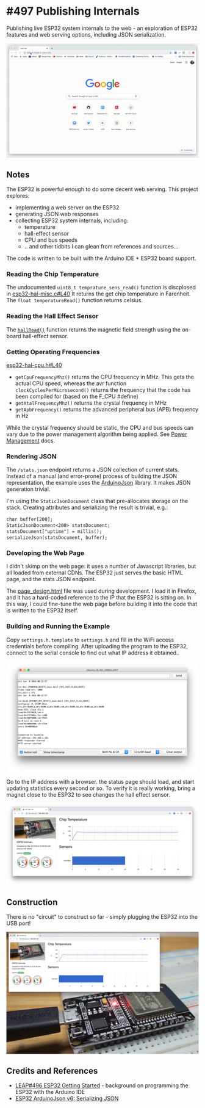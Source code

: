 # #497 Publishing Internals

Publishing live ESP32 system internals to the web - an exploration of ESP32 features and web serving options, including JSON serialization.

![PublishingInternals_demo](./assets/PublishingInternals_demo.gif?raw=true)

## Notes

The ESP32 is powerful enough to do some decent web serving. This project explores:

* implementing a web server on the ESP32
* generating JSON web responses
* collecting ESP32 system internals, including:
    * temperature
    * hall-effect sensor
    * CPU and bus speeds
    * .. and other tidbits I can glean from references and sources...

The code is written to be built with the Arduino IDE + ESP32 board support.

### Reading the Chip Temperature

The undocumented `uint8_t temprature_sens_read()` function is discplosed in
[esp32-hal-misc.c#L40](https://github.com/espressif/arduino-esp32/blob/master/cores/esp32/esp32-hal-misc.c#L40)
It returns the get chip temperature in Farenheit. The `float temperatureRead()` function returns celsius.

### Reading the Hall Effect Sensor

The [`hallRead()`](https://github.com/espressif/arduino-esp32/blob/master/cores/esp32/esp32-hal-adc.h#L98) function
returns the magnetic field strength using the on-board hall-effect sensor.

### Getting Operating Frequencies

[esp32-hal-cpu.h#L40](https://github.com/espressif/arduino-esp32/blob/master/cores/esp32/esp32-hal-cpu.h#L40)

* `getCpuFrequencyMhz()` returns the CPU frequency in MHz. This gets the actual CPU speed, whereas the avr function `clockCyclesPerMicrosecond()` returns the frequency that the code has been compiled for (based on the F_CPU #define)
* `getXtalFrequencyMhz()` returns the crystal frequency in MHz
* `getApbFrequency()` returns the advanced peripheral bus (APB) frequency in Hz

While the crystal frequency should be static, the CPU and bus speeds can vary due to the power management algorithm being applied.
See [Power Management](https://docs.espressif.com/projects/esp-idf/en/latest/api-reference/system/power_management.html) docs.

### Rendering JSON

The `/stats.json` endpoint returns a JSON collection of current stats.
Instead of a manual (and error-prone) process of building the JSON representation,
the example uses the [ArduinoJson](https://www.arduinolibraries.info/libraries/arduino-json) library.
It makes JSON generation trivial.

I'm using the `StaticJsonDocument` class that pre-allocates storage on the stack. Creating attributes and serializing the result is trivial, e.g.:

    char buffer[200];
    StaticJsonDocument<200> statsDocument;
    statsDocument["uptime"] = millis();
    serializeJson(statsDocument, buffer);

### Developing the Web Page

I didn't skimp on the web page: it uses a number of Javascript libraries, but all loaded from external CDNs.
The ESP32 just serves the basic HTML page, and the stats JSON endpoint.

The [page_design.html](./page_design.html) file was used during development. I load it in Firefox,
and it has a hard-coded reference to the IP that the ESP32 is sitting on. In this way, I could
fine-tune the web page before building it into the code that is written to the ESP32 itself.

### Building and Running the Example

Copy `settings.h.template` to `settings.h` and fill in the WiFi access credentials before compiling.
After uploading the program to the ESP32, connect to the serial console to find out what IP address it obtained..

![demo_getting_ip](./assets/demo_getting_ip.png?raw=true)

Go to the IP address with a browser. the status page should load, and start updating statistics every second or so.
To verify it is really working, bring a magnet close to the ESP32 to see changes the hall effect sensor.

![demo_screenshot](./assets/demo_screenshot.png?raw=true)

## Construction

There is no "circuit" to construct so far - simply plugging the ESP32 into the USB port!

![Build](./assets/PublishingInternals_build.jpg?raw=true)

## Credits and References

* [LEAP#496 ESP32 Getting Started](../GettingStarted) - background on programming the ESP32 with the Arduino IDE
* [ESP32 ArduinoJson v6: Serializing JSON](https://techtutorialsx.com/2019/05/02/esp32-arduinojson-v6-serializing-json/)
